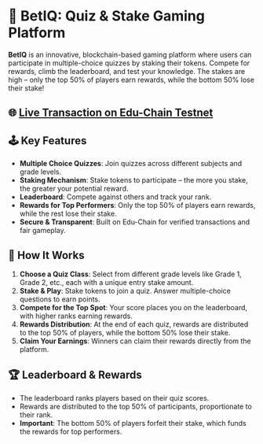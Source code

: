 # 🎉 BetIQ: Quiz & Stake Gaming Platform

**BetIQ** is an innovative, blockchain-based gaming platform where users can participate in multiple-choice quizzes by staking their tokens. Compete for rewards, climb the leaderboard, and test your knowledge. The stakes are high – only the top 50% of players earn rewards, while the bottom 50% lose their stake!

## 🌐 [Live Transaction on Edu-Chain Testnet](https://edu-chain-testnet.blockscout.com/tx/0x2821697ea13eb40593c7baa23a2b00a155a9938c279547355495e977bf159c41?tab=index)

## 🕹️ Key Features

- **Multiple Choice Quizzes**: Join quizzes across different subjects and grade levels.
- **Staking Mechanism**: Stake tokens to participate – the more you stake, the greater your potential reward.
- **Leaderboard**: Compete against others and track your rank.
- **Rewards for Top Performers**: Only the top 50% of players earn rewards, while the rest lose their stake.
- **Secure & Transparent**: Built on Edu-Chain for verified transactions and fair gameplay.

## 📜 How It Works

1. **Choose a Quiz Class**: Select from different grade levels like Grade 1, Grade 2, etc., each with a unique entry stake amount.
2. **Stake & Play**: Stake tokens to join a quiz. Answer multiple-choice questions to earn points.
3. **Compete for the Top Spot**: Your score places you on the leaderboard, with higher ranks earning rewards.
4. **Rewards Distribution**: At the end of each quiz, rewards are distributed to the top 50% of players, while the bottom 50% lose their stake.
5. **Claim Your Earnings**: Winners can claim their rewards directly from the platform.

## 🏆 Leaderboard & Rewards

- The leaderboard ranks players based on their quiz scores.
- Rewards are distributed to the top 50% of participants, proportionate to their rank.
- **Important**: The bottom 50% of players forfeit their stake, which funds the rewards for top performers.



